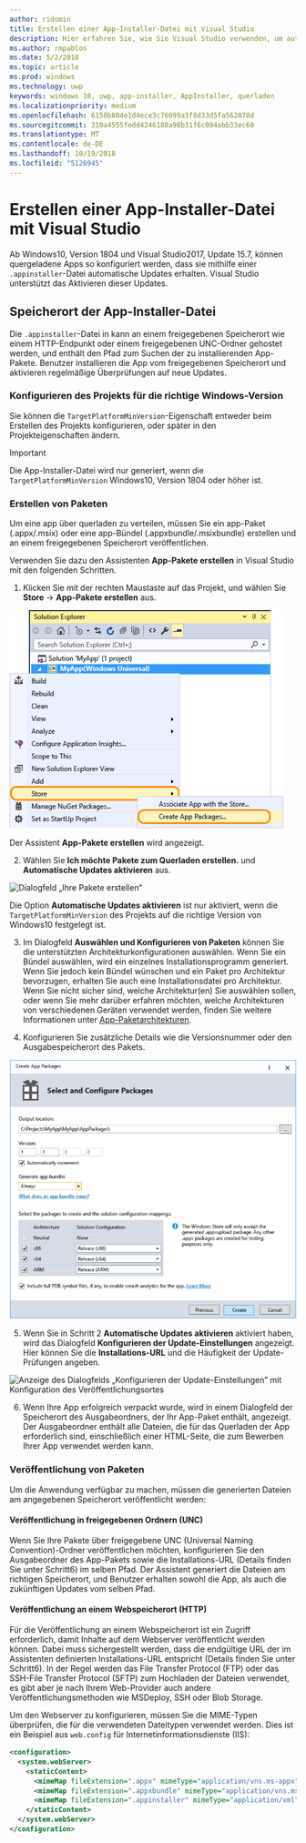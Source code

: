 ```yaml
---
author: ridomin
title: Erstellen einer App-Installer-Datei mit Visual Studio
description: Hier erfahren Sie, wie Sie Visual Studio verwenden, um automatische Updates mithilfe der .appinstaller-Datei zu aktivieren.
ms.author: rmpablos
ms.date: 5/2/2018
ms.topic: article
ms.prod: windows
ms.technology: uwp
keywords: windows 10, uwp, app-installer, AppInstaller, querladen
ms.localizationpriority: medium
ms.openlocfilehash: 6158b804e1d4ece3c76099a3f8d33d5fa562078d
ms.sourcegitcommit: 310a4555fedd4246188a98b31f6c094abb33ec60
ms.translationtype: MT
ms.contentlocale: de-DE
ms.lasthandoff: 10/19/2018
ms.locfileid: "5126945"
---
```

# <a name="create-an-app-installer-file-with-visual-studio"></a>Erstellen einer App-Installer-Datei mit Visual Studio

Ab Windows10, Version 1804 und Visual Studio2017, Update 15.7, können quergeladene Apps so konfiguriert werden, dass sie mithilfe einer `.appinstaller`-Datei automatische Updates erhalten. Visual Studio unterstützt das Aktivieren dieser Updates.

## <a name="app-installer-file-location"></a>Speicherort der App-Installer-Datei
Die `.appinstaller`-Datei in kann an einem freigegebenen Speicherort wie einem HTTP-Endpunkt oder einem freigegebenen UNC-Ordner gehostet werden, und enthält den Pfad zum Suchen der zu installierenden App-Pakete. Benutzer installieren die App vom freigegebenen Speicherort und aktivieren regelmäßige Überprüfungen auf neue Updates. 


### <a name="configure-the-project-to-target-the-correct-windows-version"></a>Konfigurieren des Projekts für die richtige Windows-Version

Sie können die `TargetPlatformMinVersion`-Eigenschaft entweder beim Erstellen des Projekts konfigurieren, oder später in den Projekteigenschaften ändern. 

>[!IMPORTANT]
> Die App-Installer-Datei wird nur generiert, wenn die `TargetPlatformMinVersion` Windows10, Version 1804 oder höher ist.


### <a name="create-packages"></a>Erstellen von Paketen

Um eine app über querladen zu verteilen, müssen Sie ein app-Paket (.appx/.msix) oder eine app-Bündel (.appxbundle/.msixbundle) erstellen und an einem freigegebenen Speicherort veröffentlichen.

Verwenden Sie dazu den Assistenten **App-Pakete erstellen** in Visual Studio mit den folgenden Schritten.

1. Klicken Sie mit der rechten Maustaste auf das Projekt, und wählen Sie **Store** -> **App-Pakete erstellen** aus.  

![Kontextmenü mit Navigation zu „App-Pakete erstellen“](images/packaging-screen2.jpg)   

Der Assistent **App-Pakete erstellen** wird angezeigt.

2. Wählen Sie **Ich möchte Pakete zum Querladen erstellen.** und **Automatische Updates aktivieren** aus.  

![Dialogfeld „Ihre Pakete erstellen“](images/select-sideloading.png)  

Die Option **Automatische Updates aktivieren** ist nur aktiviert, wenn die `TargetPlatformMinVersion` des Projekts auf die richtige Version von Windows10 festgelegt ist.

3. Im Dialogfeld **Auswählen und Konfigurieren von Paketen** können Sie die unterstützten Architekturkonfigurationen auswählen. Wenn Sie ein Bündel auswählen, wird ein einzelnes Installationsprogramm generiert. Wenn Sie jedoch kein Bündel wünschen und ein Paket pro Architektur bevorzugen, erhalten Sie auch eine Installationsdatei pro Architektur.  Wenn Sie nicht sicher sind, welche Architektur(en) Sie auswählen sollen, oder wenn Sie mehr darüber erfahren möchten, welche Architekturen von verschiedenen Geräten verwendet werden, finden Sie weitere Informationen unter [App-Paketarchitekturen](device-architecture.md).

4. Konfigurieren Sie zusätzliche Details wie die Versionsnummer oder den Ausgabespeicherort des Pakets.

![Dialogfeld „App-Pakete erstellen“ mit Paketkonfiguration](images/packaging-screen5.jpg)  

5. Wenn Sie in Schritt 2 **Automatische Updates aktivieren** aktiviert haben, wird das Dialogfeld **Konfigurieren der Update-Einstellungen** angezeigt. Hier können Sie die **Installations-URL** und die Häufigkeit der Update-Prüfungen angeben.

![Anzeige des Dialogfelds „Konfigurieren der Update-Einstellungen” mit Konfiguration des Veröffentlichungsortes](images/sideloading-screen.png)  

6. Wenn Ihre App erfolgreich verpackt wurde, wird in einem Dialogfeld der Speicherort des Ausgabeordners, der Ihr App-Paket enthält, angezeigt. Der Ausgabeordner enthält alle Dateien, die für das Querladen der App erforderlich sind, einschließlich einer HTML-Seite, die zum Bewerben Ihrer App verwendet werden kann.

### <a name="publish-packages"></a>Veröffentlichung von Paketen

Um die Anwendung verfügbar zu machen, müssen die generierten Dateien am angegebenen Speicherort veröffentlicht werden:

#### <a name="publish-to-shared-folders-unc"></a>Veröffentlichung in freigegebenen Ordnern (UNC)

Wenn Sie Ihre Pakete über freigegebene UNC (Universal Naming Convention)-Ordner veröffentlichen möchten, konfigurieren Sie den Ausgabeordner des App-Pakets sowie die Installations-URL (Details finden Sie unter Schritt6) im selben Pfad. Der Assistent generiert die Dateien am richtigen Speicherort, und Benutzer erhalten sowohl die App, als auch die zukünftigen Updates vom selben Pfad.

#### <a name="publish-to-a-web-location-http"></a>Veröffentlichung an einem Webspeicherort (HTTP)

Für die Veröffentlichung an einem Webspeicherort ist ein Zugriff erforderlich, damit Inhalte auf dem Webserver veröffentlicht werden können. Dabei muss sichergestellt werden, dass die endgültige URL der im Assistenten definierten Installations-URL entspricht (Details finden Sie unter Schritt6). In der Regel werden das File Transfer Protocol (FTP) oder das SSH-File Transfer Protocol (SFTP) zum Hochladen der Dateien verwendet, es gibt aber je nach Ihrem Web-Provider auch andere Veröffentlichungsmethoden wie MSDeploy, SSH oder Blob Storage.

Um den Webserver zu konfigurieren, müssen Sie die MIME-Typen überprüfen, die für die verwendeten Dateitypen verwendet werden. Dies ist ein Beispiel aus `web.config` für Internetinformationsdienste (IIS):

```xml
<configuration>
  <system.webServer>
    <staticContent>
      <mimeMap fileExtension=".appx" mimeType="application/vns.ms-appx" />
      <mimeMap fileExtension=".appxbundle" mimeType="application/vns.ms-appx" />
      <mimeMap fileExtension=".appinstaller" mimeType="application/xml" />
    </staticContent>  
  </system.webServer>  
</configuration>
```




















